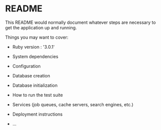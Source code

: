 # README

This README would normally document whatever steps are necessary to get the
application up and running.

Things you may want to cover:

* Ruby version : '3.0.1'

* System dependencies 

* Configuration

* Database creation

* Database initialization

* How to run the test suite

* Services (job queues, cache servers, search engines, etc.)

* Deployment instructions

* ...
